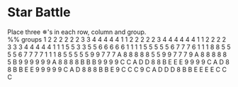 # Star Battle

<!-- %% svg-grid: none -->
<div>
Place three &#x2735;'s in each row, column and group.
<br>
<div id = "star-battle" data-type = "star-battle">
%% groups
1 2 2 2 2 2 2 3 3 4 4 4 4 4
1 1 2 2 2 2 2 3 4 4 4 4 4 4
1 1 2 2 2 2 3 3 3 4 4 4 4 4
1 1 1 5 5 3 3 5 5 6 6 6 6 6
1 1 1 1 5 5 5 5 5 6 7 7 7 6
1 1 1 8 8 5 5 5 5 6 7 7 7 7
1 1 1 8 5 5 5 5 5 9 9 7 7 7
A 8 8 8 8 8 5 5 9 9 7 7 7 9
A 8 8 8 8 8 5 B 9 9 9 9 9 9
A 8 8 8 8 B B B 9 9 9 9 C C
A D D 8 8 B E E E 9 9 9 9 C
A D 8 8 B B E E 9 9 9 9 9 C
A D 8 8 8 B B E 9 C C C 9 C
A D D D 8 B B E E E E C C C
</div>
</div>
